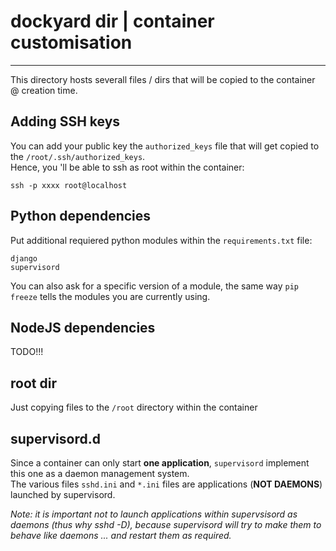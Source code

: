 # dockyard dir | container customisation #
__________________________________________

This directory hosts severall files / dirs that will be copied to the container @ creation time.

## Adding SSH keys ##
You can add your public key the `authorized_keys` file that will get copied to the `/root/.ssh/authorized_keys`.  
Hence, you 'll be able to ssh as root within the container:
```
ssh -p xxxx root@localhost
```  
## Python dependencies ##
Put additional requiered python modules within the `requirements.txt` file:
```
django
supervisord
```
You can also ask for a specific version of a module, the same way `pip freeze` tells the modules you are currently using.

## NodeJS dependencies ##
TODO!!!

## root dir ##
Just copying files to the `/root` directory within the container  

## supervisord.d ##
Since a container can only start **one application**, `supervisord` implement this one as a daemon management system.  
The various files `sshd.ini` and `*.ini` files are applications (**NOT DAEMONS**) launched by supervisord.

*Note: it is important not to launch applications within supervsisord as daemons (thus why sshd -D), because supervisord will try to make them to behave like daemons ... and restart them as required.*

